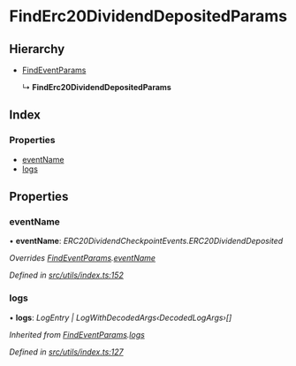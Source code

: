 # FindErc20DividendDepositedParams

## Hierarchy

* [FindEventParams](../interfaces/_utils_index_.findeventparams.md)

  ↳ **FindErc20DividendDepositedParams**

## Index

### Properties

* [eventName](../interfaces/_utils_index_.finderc20dividenddepositedparams.md#eventname)
* [logs](../interfaces/_utils_index_.finderc20dividenddepositedparams.md#logs)

## Properties

### eventName

• **eventName**: _ERC20DividendCheckpointEvents.ERC20DividendDeposited_

_Overrides_ [_FindEventParams_](../interfaces/_utils_index_.findeventparams.md)_._[_eventName_](../interfaces/_utils_index_.findeventparams.md#eventname)

_Defined in_ [_src/utils/index.ts:152_](https://github.com/PolymathNetwork/polymath-sdk/blob/e8bbc1e/src/utils/index.ts#L152)

### logs

• **logs**: _LogEntry \| LogWithDecodedArgs‹DecodedLogArgs›\[\]_

_Inherited from_ [_FindEventParams_](../interfaces/_utils_index_.findeventparams.md)_._[_logs_](../interfaces/_utils_index_.findeventparams.md#logs)

_Defined in_ [_src/utils/index.ts:127_](https://github.com/PolymathNetwork/polymath-sdk/blob/e8bbc1e/src/utils/index.ts#L127)

